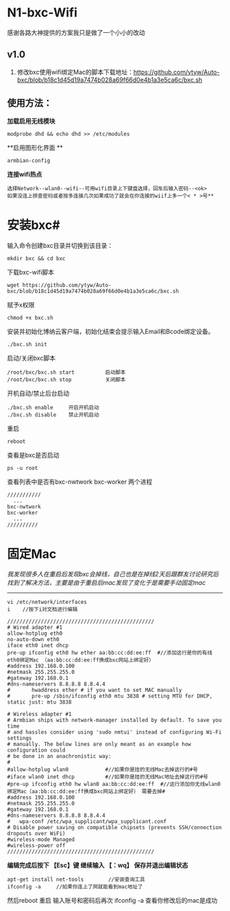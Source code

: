 # N1-bxc-Wifi #
感谢各路大神提供的方案我只是做了一个小小的改动
## v1.0 ##
1. 修改bxc使用wifi绑定Mac的脚本下载地址：https://github.com/ytyw/Auto-bxc/blob/b18c1d45d19a7474b028a69f66d0e4b1a3e5ca6c/bxc.sh


使用方法：
-----
**加载启用无线模块** 

	modprobe dhd && echo dhd >> /etc/modules

**启用图形化界面 **

	armbian-config					

**连接wifi热点**
	
	选择Network--wlan0--wifi--可用wifi目录上下键盘选择，回车后输入密码--<ok> 
	如果没连上排查密码或者按多连接几次如果成功了就会在你连接的wiif上多一个< * >号**

# 安装bxc#
	
输入命令创建bxc目录并切换到该目录：

	mkdir bxc && cd bxc 
下载bxc-wifi脚本

	wget https://github.com/ytyw/Auto-bxc/blob/b18c1d45d19a7474b028a69f66d0e4b1a3e5ca6c/bxc.sh

赋予x权限

	chmod +x bxc.sh

安装并初始化博纳云客户端，初始化结束会提示输入Email和Bcode绑定设备。	
	
	./bxc.sh init

启动/关闭bxc脚本

	/root/bxc/bxc.sh start			启动脚本
	/root/bxc/bxc.sh stop			关闭脚本

开机自动/禁止后台启动
	
	./bxc.sh enable 	开启开机启动
	./bxc.sh disable	禁止开机启动

重启

	reboot
	
查看是bxc是否启动
	
	ps -u root

查看列表中是否有bxc-nwtwork bxc-worker 两个进程

	///////////
	  ...
	bxc-nwtwork   
	bxc-worker
	  ...
	//////////

# 固定Mac #

*我发现很多人在重启后发现bxc会掉线，自己也是在掉线2天后跟群友讨论研究后找到了解决方法，主要是由于重启后mac发现了变化于是需要手动固定mac*

-----
	vi /etc/network/interfaces
	i    //按下i对文档进行编辑 

	////////////////////////////////////////////////
	# Wired adapter #1
	allow-hotplug eth0
	no-auto-down eth0
	iface eth0 inet dhcp
	pre-up ifconfig eth0 hw ether aa:bb:cc:dd:ee:ff  #//添加这行是你的有线eth0绑定Mac （aa:bb:cc:dd:ee:ff换成bxc网站上绑定好）  
	#address 192.168.0.100
	#netmask 255.255.255.0
	#gateway 192.168.0.1
	#dns-nameservers 8.8.8.8 8.8.4.4
	#       hwaddress ether # if you want to set MAC manually
	#       pre-up /sbin/ifconfig eth0 mtu 3838 # setting MTU for DHCP, static just: mtu 3838

	# Wireless adapter #1
	# Armbian ships with network-manager installed by default. To save you time
	# and hassles consider using 'sudo nmtui' instead of configuring Wi-Fi settings
	# manually. The below lines are only meant as an example how configuration could
	# be done in an anachronistic way:
	# 
	#allow-hotplug wlan0          	#//如果你是挂的无线Mac去掉这行的#号
	#iface wlan0 inet dhcp			#//如果你是挂的无线Mac地址去掉这行的#号
	#pre-up ifconfig eth0 hw wlan0 aa:bb:cc:dd:ee:ff  #//这行添加你无线wlan0绑定Mac（aa:bb:cc:dd:ee:ff换成bxc网站上绑定好） 需要去掉#
	#address 192.168.0.100
	#netmask 255.255.255.0
	#gateway 192.168.0.1
	#dns-nameservers 8.8.8.8 8.8.4.4
	#   wpa-conf /etc/wpa_supplicant/wpa_supplicant.conf
	# Disable power saving on compatible chipsets (prevents SSH/connection dropouts over WiFi)
	#wireless-mode Managed
	#wireless-power off
	////////////////////////////////////////////////
	
**编辑完成后按下 【Esc】键  继续输入 【：wq】 保存并退出编辑状态**
	
	apt-get install net-tools        //安装查询工具
	ifconfig -a  	//如果你连上了网就能看到mac地址了

然后reboot 重启 
输入账号和密码后再次 ifconfig -a 查看你修改后的mac是成功